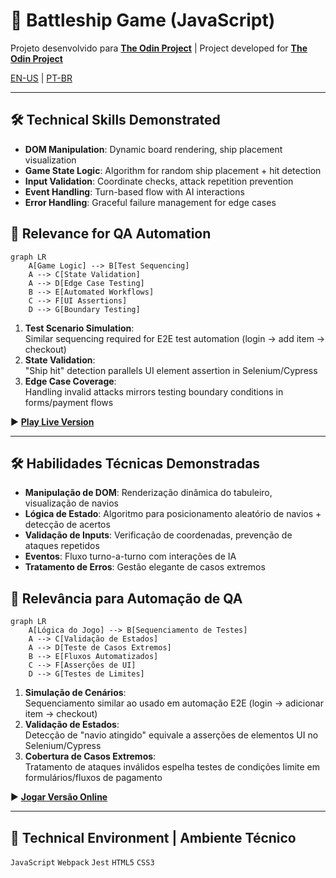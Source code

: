 # 🚢 Battleship Game (JavaScript)  
Projeto desenvolvido para [**The Odin Project**](https://www.theodinproject.com/lessons/node-path-javascript-battleship) | Project developed for [**The Odin Project**](https://www.theodinproject.com/lessons/node-path-javascript-battleship)

[EN-US](#en) | [PT-BR](#pt-br)  

---

<a name="en"></a>
## 🛠️ Technical Skills Demonstrated  
- **DOM Manipulation**: Dynamic board rendering, ship placement visualization  
- **Game State Logic**: Algorithm for random ship placement + hit detection  
- **Input Validation**: Coordinate checks, attack repetition prevention  
- **Event Handling**: Turn-based flow with AI interactions  
- **Error Handling**: Graceful failure management for edge cases  

## 🎯 Relevance for QA Automation  
```mermaid
graph LR
    A[Game Logic] --> B[Test Sequencing]
    A --> C[State Validation]
    A --> D[Edge Case Testing]
    B --> E[Automated Workflows]
    C --> F[UI Assertions]
    D --> G[Boundary Testing]
```
1. **Test Scenario Simulation**:  
   Similar sequencing required for E2E test automation (login → add item → checkout)  
2. **State Validation**:  
   "Ship hit" detection parallels UI element assertion in Selenium/Cypress  
3. **Edge Case Coverage**:  
   Handling invalid attacks mirrors testing boundary conditions in forms/payment flows  

▶️ **[Play Live Version](https://derre3.github.io/battleship-js/)**  

---

<a name="pt-br"></a>
## 🛠️ Habilidades Técnicas Demonstradas  
- **Manipulação de DOM**: Renderização dinâmica do tabuleiro, visualização de navios  
- **Lógica de Estado**: Algoritmo para posicionamento aleatório de navios + detecção de acertos  
- **Validação de Inputs**: Verificação de coordenadas, prevenção de ataques repetidos  
- **Eventos**: Fluxo turno-a-turno com interações de IA  
- **Tratamento de Erros**: Gestão elegante de casos extremos  

## 🎯 Relevância para Automação de QA  
```mermaid
graph LR
    A[Lógica do Jogo] --> B[Sequenciamento de Testes]
    A --> C[Validação de Estados]
    A --> D[Teste de Casos Extremos]
    B --> E[Fluxos Automatizados]
    C --> F[Asserções de UI]
    D --> G[Testes de Limites]
```
1. **Simulação de Cenários**:  
   Sequenciamento similar ao usado em automação E2E (login → adicionar item → checkout)  
2. **Validação de Estados**:  
   Detecção de "navio atingido" equivale a asserções de elementos UI no Selenium/Cypress  
3. **Cobertura de Casos Extremos**:  
   Tratamento de ataques inválidos espelha testes de condições limite em formulários/fluxos de pagamento  

▶️ **[Jogar Versão Online](https://derre3.github.io/battleship-js/)**  

---

## 🔧 Technical Environment | Ambiente Técnico  
`JavaScript` `Webpack` `Jest` `HTML5` `CSS3`  
